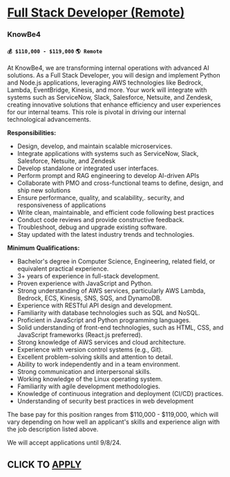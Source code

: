 # [Full Stack Developer (Remote)](https://www.remotewlb.com/apply/full-stack-developer-remote-99555)  
### KnowBe4  
#### `💰 $110,000 - $119,000` `🌎 Remote`  

At KnowBe4, we are transforming internal operations with advanced AI solutions. As a Full Stack Developer, you will design and implement Python and Node.js applications, leveraging AWS technologies like Bedrock, Lambda, EventBridge, Kinesis, and more. Your work will integrate with systems such as ServiceNow, Slack, Salesforce, Netsuite, and Zendesk, creating innovative solutions that enhance efficiency and user experiences for our internal teams. This role is pivotal in driving our internal technological advancements.

**Responsibilities:**

  * Design, develop, and maintain scalable microservices.
  * Integrate applications with systems such as ServiceNow, Slack, Salesforce, Netsuite, and Zendesk
  * Develop standalone or integrated user interfaces.
  * Perform prompt and RAG engineering to develop AI-driven APIs
  * Collaborate with PMO and cross-functional teams to define, design, and ship new solutions
  * Ensure performance, quality, and scalability,. security, and responsiveness of applications
  * Write clean, maintainable, and efficient code following best practices
  * Conduct code reviews and provide constructive feedback.
  * Troubleshoot, debug and upgrade existing software.
  * Stay updated with the latest industry trends and technologies.

**Minimum** **Qualifications:**

  * Bachelor's degree in Computer Science, Engineering, related field, or equivalent practical experience.
  * 3+ years of experience in full-stack development.
  * Proven experience with JavaScript and Python.
  * Strong understanding of AWS services, particularly AWS Lambda, Bedrock, ECS, Kinesis, SNS, SQS, and DynamoDB.
  * Experience with RESTful API design and development.
  * Familiarity with database technologies such as SQL and NoSQL.
  * Proficient in JavaScript and Python programming languages.
  * Solid understanding of front-end technologies, such as HTML, CSS, and JavaScript frameworks (React.js preferred).
  * Strong knowledge of AWS services and cloud architecture.
  * Experience with version control systems (e.g., Git).
  * Excellent problem-solving skills and attention to detail.
  * Ability to work independently and in a team environment.
  * Strong communication and interpersonal skills.
  * Working knowledge of the Linux operating system.
  * Familiarity with agile development methodologies.
  * Knowledge of continuous integration and deployment (CI/CD) practices.
  * Understanding of security best practices in web development

The base pay for this position ranges from $110,000 - $119,000, which will vary depending on how well an applicant's skills and experience align with the job description listed above.

We will accept applications until 9/8/24.

  
## CLICK TO [APPLY](https://www.remotewlb.com/apply/full-stack-developer-remote-99555)

